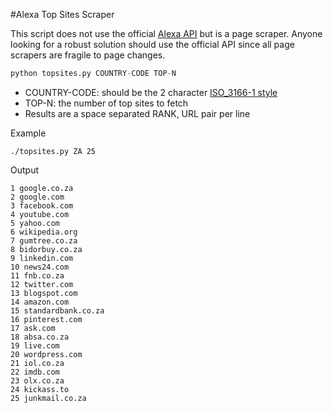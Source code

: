 #Alexa Top Sites Scraper

This script does not use the official [Alexa API](http://docs.aws.amazon.com/AlexaTopSites/latest/) but is a page scraper. Anyone looking for a robust solution should use the official API since all page scrapers are fragile to page changes.

```python
python topsites.py COUNTRY-CODE TOP-N
```

- COUNTRY-CODE: should be the 2 character [ISO_3166-1 style](http://en.wikipedia.org/wiki/ISO_3166-1)
- TOP-N: the number of top sites to fetch
- Results are a space separated RANK, URL pair per line

Example
```
./topsites.py ZA 25
```

Output
```
1 google.co.za
2 google.com
3 facebook.com
4 youtube.com
5 yahoo.com
6 wikipedia.org
7 gumtree.co.za
8 bidorbuy.co.za
9 linkedin.com
10 news24.com
11 fnb.co.za
12 twitter.com
13 blogspot.com
14 amazon.com
15 standardbank.co.za
16 pinterest.com
17 ask.com
18 absa.co.za
19 live.com
20 wordpress.com
21 iol.co.za
22 imdb.com
23 olx.co.za
24 kickass.to
25 junkmail.co.za
```

